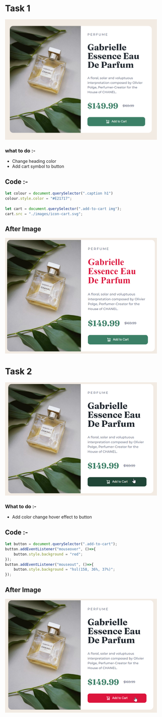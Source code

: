 # Task 1
![](./ass9.1-before.png)
### what to do :-
- Change heading color
- Add cart symbol to button
## Code :-
``` js
let colour = document.querySelector(".caption h1")
colour.style.color = "#E21717";

let cart = document.querySelector(".add-to-cart img");
cart.src = "./images/icon-cart.svg";
```
## After Image 
![](./ass9.1-after.png)

# Task 2
![](./ass9.2-before.png)
### What to do :-
- Add color change hover effect to button
## Code :- 
``` js 
let button = document.querySelector(".add-to-cart");
button.addEventListener("mouseover", ()=>{
    button.style.background = "red";
});
button.addEventListener("mouseout", ()=>{
    button.style.background = "hsl(158, 36%, 37%)";
});
```
## After Image
![](./ass9.2-after.png)